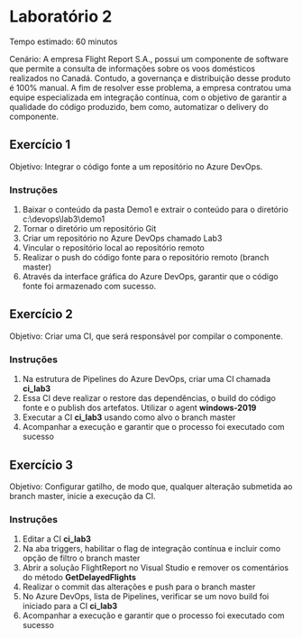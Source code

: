 # Laboratório 2

Tempo estimado: 60 minutos

Cenário: A empresa Flight Report S.A., possui um componente de software que permite a consulta de informações sobre os voos domésticos realizados no Canadá. Contudo, a governança e distribuição desse produto é 100% manual. A fim de resolver esse problema, a empresa contratou uma equipe especializada em integração contínua, com o objetivo de garantir a qualidade do código produzido, bem como, automatizar o delivery do componente.

## Exercício 1
 
Objetivo: Integrar o código fonte a um repositório no Azure DevOps.

### Instruções

<ol>
    <li> Baixar o conteúdo da pasta Demo1 e extrair o conteúdo para o diretório c:\devops\lab3\demo1
    <li> Tornar o diretório um repositório Git
    <li> Criar um repositório no Azure DevOps chamado Lab3
    <li> Vincular o repositório local ao repositório remoto
    <li> Realizar o push do código fonte para o repositório remoto (branch master)
    <li> Através da interface gráfica do Azure DevOps, garantir que o código fonte foi armazenado com sucesso.
</ol>

## Exercício 2

Objetivo: Criar uma CI, que será responsável por compilar o componente.

### Instruções

<ol>
    <li> Na estrutura de Pipelines do Azure DevOps, criar uma CI chamada <b>ci_lab3</b>
    <li> Essa CI deve realizar o restore das dependências, o build do código fonte e o publish dos artefatos. Utilizar o agent <b>windows-2019</b>
    <li> Executar a CI <b>ci_lab3</b> usando como alvo o branch master
    <li> Acompanhar a execução e garantir que o processo foi executado com sucesso
</ol>

## Exercício 3

Objetivo: Configurar gatilho, de modo que, qualquer alteração submetida ao branch master, inicie a execução da CI.

### Instruções

<ol>
    <li> Editar a CI <b>ci_lab3</b>
    <li> Na aba triggers, habilitar o flag de integração contínua e incluir como opção de filtro o branch master
    <li> Abrir a solução FlightReport no Visual Studio e remover os comentários do método <b>GetDelayedFlights</b>
    <li> Realizar o commit das alterações e push para o branch master
    <li> No Azure DevOps, lista de Pipelines, verificar se um novo build foi iniciado para a CI <b>ci_lab3</b>
    <li> Acompanhar a execução e garantir que o processo foi executado com sucesso 
</ol>


